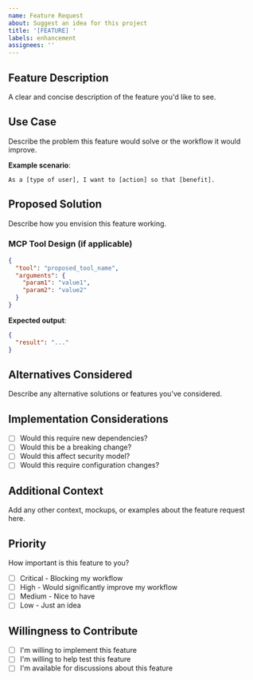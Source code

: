 ```yaml
---
name: Feature Request
about: Suggest an idea for this project
title: '[FEATURE] '
labels: enhancement
assignees: ''
---
```


## Feature Description

A clear and concise description of the feature you'd like to see.

## Use Case

Describe the problem this feature would solve or the workflow it would improve.

**Example scenario**:
```
As a [type of user], I want to [action] so that [benefit].
```

## Proposed Solution

Describe how you envision this feature working.

### MCP Tool Design (if applicable)

```json
{
  "tool": "proposed_tool_name",
  "arguments": {
    "param1": "value1",
    "param2": "value2"
  }
}
```

**Expected output**:
```json
{
  "result": "..."
}
```

## Alternatives Considered

Describe any alternative solutions or features you've considered.

## Implementation Considerations

- [ ] Would this require new dependencies?
- [ ] Would this be a breaking change?
- [ ] Would this affect security model?
- [ ] Would this require configuration changes?

## Additional Context

Add any other context, mockups, or examples about the feature request here.

## Priority

How important is this feature to you?
- [ ] Critical - Blocking my workflow
- [ ] High - Would significantly improve my workflow
- [ ] Medium - Nice to have
- [ ] Low - Just an idea

## Willingness to Contribute

- [ ] I'm willing to implement this feature
- [ ] I'm willing to help test this feature
- [ ] I'm available for discussions about this feature

